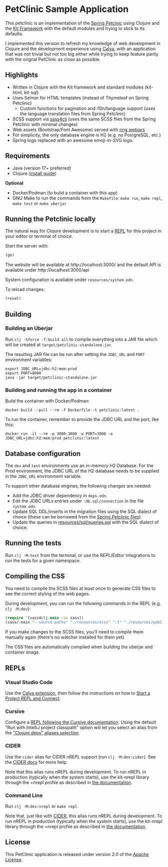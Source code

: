 # PetClinic Sample Application

This petclinic is an implementation of the [Spring Petcinic](https://github.com/spring-projects/spring-petclinic) using Clojure and the [Kit Framework](https://kit-clj.github.io/) with the default modules and trying to stick to its defaults.

I implemented this version to refresh my knowledge of web development in Clojure and the development experience using [Calva](https://calva.io), with an application that was not trivial but not too big either while trying to keep feature parity with the orignal PetClinic as close as possible.

## Highlights

* Written in Clojure with the Kit framework and standard modules (kit-html, kit-sql)
* Uses Selmer for HTML templates (instead of Thymeleaf on Spring Petclinic)
  * Custom functions for pagination and i10n/language support (uses the language translation files from Spring Petclinic)
* SCSS support via [sass4clj](https://github.com/Deraen/sass4clj/) (uses the same SCSS files from the Spring Petclinic with minimal changes)
* Web assets (Bootstrap/Font Awesome) served with [ring webjars](https://github.com/weavejester/ring-webjars)
* For simplicity, the only database engine is H2 (e.g. no PostgreSQL, etc.)
* Spring logo replaced with an awesome emoji-in-SVG logo.

## Requirements

* Java (version 17+ preferred)
* Clojure ([install guide](https://clojure.org/guides/install_clojure))

**Optional**

* Docker/Podman (to build a container with this app)
* GNU Make to run the commands from the `Makefile`: `make run`, `make repl`, `make test` or `make uberjar`


## Running the Petclinic locally

The natural way for Clojure development is to start a [REPL](#repls) for this project in your editor or terminal of choice.

Start the server with:

```clojure
(go)
```

The website will be available at http://localhost:3000/ and the default API is available under http://localhost:3000/api

System configuration is available under `resources/system.edn`.

To reload changes:

```clojure
(reset)
```

## Building

### Building an Uberjar

Run `clj -Sforce -T:build all` to compile everything into a JAR file which will be created at `target/petclinic-standalone.jar`.

The resulting JAR file can be run after setting the `JDBC_URL` and `PORT` environment variables:

```shell
export JDBC_URL=jdbc:h2:mem:prod
export PORT=8080
java -jar target/petclinic-standalone.jar
```

### Building and running the app in a container

Build the container with Docker/Podman:

```shell
docker build --pull --rm -f Dockerfile -t petclinic:latest .
```

To run the container, remember to provide the JDBC URL and the port, like this:

```shell
docker run -it --rm -p 3000:3000 -e PORT=3000 -e JDBC_URL=jdbc:h2:mem:prod petclinic:latest
```

## Database configuration

The `dev` and `test` environments use an in-memory H2 Database. For the Prod environment, the JDBC URL of the H2 database needs to be supplied in the `JDBC_URL` environment variable.

To support other database engines, the following changes are needed:

* Add the JDBC driver dependency in `deps.edn`.
* Edit the JDBC URLs entries under `:db.sql/connection` in the file `system.edn`.
* Update SQL DDL/inserts in the migration files using the SQL dialect of choice (these can be borrowed from the [Spring Petclinic files](https://github.com/spring-projects/spring-petclinic/tree/main/src/main/resources/db)).
* Update the queries in [resources/sql/queries.sql](resources/sql/queries.sql) with the SQL dialect of choice.

## Running the tests

Run `clj -M:test` from the terminal, or use the REPL/Editor integrations to run the tests for a given namespace.

## Compiling the CSS

You need to compile the SCSS files at least once to generate CSS files to see the correct styling of the web pages.

During development, you can run the following commands in the REPL (e.g. `clj -M:dev`):

```clojure
(require '[sass4clj.main :as sass])
(sass/-main "--source-paths" "./resources/scss" "-t" "./resources/public/css")
```

If you make changes to the SCSS files, you'll need to compile them manually again (there's no watcher installed for them yet).

The CSS files are automatically compiled when building the uberjar and container image.


## REPLs

### Visual Studio Code

Use the [Calva extension](https://calva.io/getting-started/), then follow the instructions on how to [Start a Project REPL and Connect](https://calva.io/connect/).

### Cursive

Configure a [REPL following the Cursive documentation](https://cursive-ide.com/userguide/repl.html). Using the default "Run with IntelliJ project classpath" option will let you select an alias from the ["Clojure deps" aliases selection](https://cursive-ide.com/userguide/deps.html#refreshing-deps-dependencies).

### CIDER

Use the `cider` alias for CIDER nREPL support (run `clj -M:dev:cider`). See the [CIDER docs](https://docs.cider.mx/cider/basics/up_and_running.html) for more help.

Note that this alias runs nREPL during development. To run nREPL in production (typically when the system starts), use the kit-nrepl library through the +nrepl profile as described in [the documentation](https://kit-clj.github.io/docs/profiles.html#profiles).

### Command Line

Run `clj -M:dev:nrepl` or `make repl`.

Note that, just like with [CIDER](#cider), this alias runs nREPL during development. To run nREPL in production (typically when the system starts), use the kit-nrepl library through the +nrepl profile as described in [the documentation](https://kit-clj.github.io/docs/profiles.html#profiles).

## License

This PetClinic application is released under version 2.0 of the [Apache License](https://www.apache.org/licenses/LICENSE-2.0).
